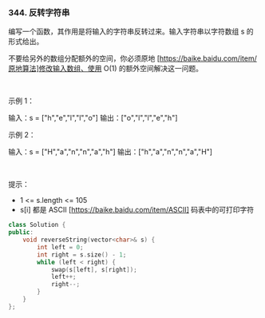 ### 344. 反转字符串



编写一个函数，其作用是将输入的字符串反转过来。输入字符串以字符数组 s 的形式给出。

不要给另外的数组分配额外的空间，你必须原地 [https://baike.baidu.com/item/原地算法]修改输入数组、使用 O(1) 的额外空间解决这一问题。

 

示例 1：


输入：s = ["h","e","l","l","o"]
输出：["o","l","l","e","h"]


示例 2：


输入：s = ["H","a","n","n","a","h"]
输出：["h","a","n","n","a","H"]

 

提示：

 * 1 <= s.length <= 105
 * s[i] 都是 ASCII [https://baike.baidu.com/item/ASCII] 码表中的可打印字符

```c++
class Solution {
public:
    void reverseString(vector<char>& s) {
        int left = 0;
        int right = s.size() - 1;
        while (left < right) {
            swap(s[left], s[right]);
            left++;
            right--;
        }
    }
};
```

